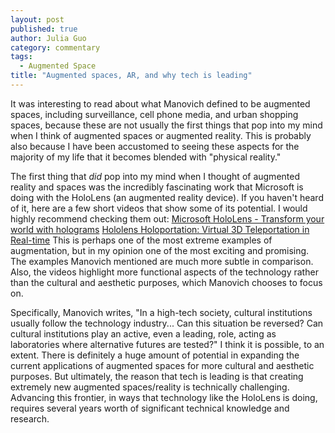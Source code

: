 ```yaml
---
layout: post
published: true
author: Julia Guo
category: commentary
tags: 
  - Augmented Space
title: "Augmented spaces, AR, and why tech is leading"
---
```


It was interesting to read about what Manovich defined to be augmented spaces, including surveillance, cell phone media, and urban shopping spaces, because these are not usually the first things that pop into my mind when I think of augmented spaces or augmented reality. This is probably also because I have been accustomed to seeing these aspects for the majority of my life that it becomes blended with "physical reality."

The first thing that _did_ pop into my mind when I thought of augmented reality and spaces was the incredibly fascinating work that Microsoft is doing with the HoloLens (an augmented reality device). If you haven't heard of it, here are a few short videos that show some of its potential. I would highly recommend checking them out:
[Microsoft HoloLens - Transform your world with holograms](https://youtu.be/aThCr0PsyuA)
[Hololens Holoportation: Virtual 3D Teleportation in Real-time](https://youtu.be/tIl7UMUxKJo)
This is perhaps one of the most extreme examples of augmentation, but in my opinion one of the most exciting and promising. The examples Manovich mentioned  are much more subtle in comparison. Also, the videos highlight more functional aspects of the technology rather than the cultural and aesthetic purposes, which Manovich chooses to focus on.

Specifically, Manovich writes, "In a high-tech society, cultural institutions usually follow the technology industry... Can this situation be reversed? Can cultural institutions play an active, even a leading, role, acting as laboratories where alternative futures are tested?" I think it is possible, to an extent. There is definitely a huge amount of potential in expanding the current applications of augmented spaces for more cultural and aesthetic purposes. But ultimately, the reason that tech is leading is that creating extremely new augmented spaces/reality is technically challenging. Advancing this frontier, in ways that technology like the HoloLens is doing, requires several years worth of significant technical knowledge and research.
